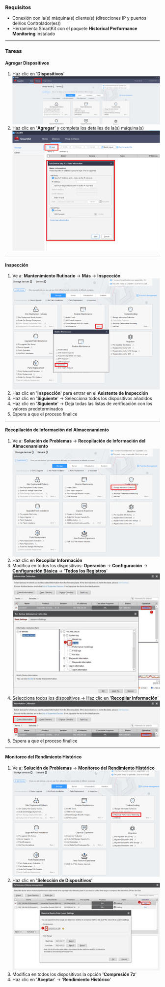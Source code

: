 ### **Requisitos**

- Conexión con la(s) máquina(s) cliente(s) (direcciones IP y puertos del/los Controlador(es))
- Herramienta SmartKit con el paquete **Historical Performance Monitoring** instalado

---

### **Tareas**

#### Agregar Dispositivos

1. Haz clic en '**Dispositivos**'![HealthCheck001](../../Images/HealthCheck001.png)   
2. Haz clic en '**Agregar**' y completa los detalles de la(s) máquina(s)
   ![HealthCheck002](../../Images/HealthCheck002.png)

---

#### Inspección

1. Ve a: **Mantenimiento Rutinario** → **Más** → **Inspección**![HealthCheck003](../../Images/HealthCheck003.png)  
2. Haz clic en '**Inspección**' para entrar en el **Asistente de Inspección**
3. Haz clic en '**Siguiente**' → Selecciona todos los dispositivos añadidos
4. Haz clic en '**Siguiente**' → Deja todas las listas de verificación con los valores predeterminados
5. Espera a que el proceso finalice

---

#### Recopilación de Información del Almacenamiento

1. Ve a: **Solución de Problemas** → **Recopilación de Información del Almacenamiento**![HealthCheck005](../../Images/HealthCheck005.png)
2. Haz clic en **Recopilar Información**
3. Modifica en todos los dispositivos: **Operación** → **Configuración** → **Configuración Básica** → '**Todos los Registros**'![HealthCheck006](../../Images/HealthCheck006.png)
4. Selecciona todos los dispositivos → Haz clic en '**Recopilar Información**'![HealthCheck007](../../Images/HealthCheck007.png)  
5. Espera a que el proceso finalice

---

#### Monitoreo del Rendimiento Histórico

1. Ve a: **Solución de Problemas** → **Monitoreo del Rendimiento Histórico**![HealthCheck008](../../Images/HealthCheck008.png)
2. Haz clic en '**Selección de Dispositivos'**                                                                        ![HealthCheck009](../../Images/HealthCheck009.png)
3. Modifica en todos los dispositivos la opción **'Compresión 7z**'
4. Haz clic en '**Aceptar**' → '**Rendimiento Histórico**'
